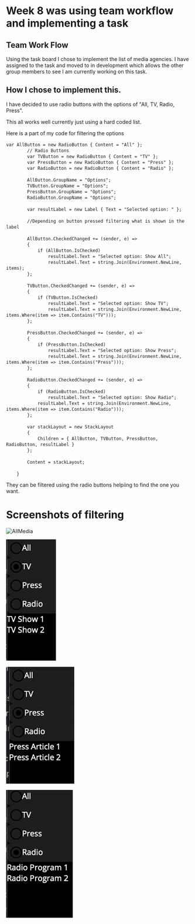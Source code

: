 # Week 8 was using team workflow and implementing a task

## Team Work Flow

Using the task board I chose to implement the list of media agencies. I have assigned to the task and moved to in development which allows the other group members to see I am currently working on this task.

## How I chose to implement this.

I have decided to use radio buttons with the options of "All, TV, Radio, Press".

This all works well currently just using a hard coded list. 

Here is a part of my code for filtering the options

```
var AllButton = new RadioButton { Content = "All" };
        // Radio Buttons
        var TVButton = new RadioButton { Content = "TV" };
        var PressButton = new RadioButton { Content = "Press" };
        var RadioButton = new RadioButton { Content = "Radio" };

        AllButton.GroupName = "Options";
        TVButton.GroupName = "Options";
        PressButton.GroupName = "Options";
        RadioButton.GroupName = "Options";

        var resultLabel = new Label { Text = "Selected option: " };

        //Depending on button pressed filtering what is shown in the label

        AllButton.CheckedChanged += (sender, e) =>
        {
            if (AllButton.IsChecked)
                resultLabel.Text = "Selected option: Show All";
                resultLabel.Text = string.Join(Environment.NewLine, items);
        };

        TVButton.CheckedChanged += (sender, e) =>
        {
            if (TVButton.IsChecked)
                resultLabel.Text = "Selected option: Show TV";
                resultLabel.Text = string.Join(Environment.NewLine, items.Where(item => item.Contains("TV")));
        };

        PressButton.CheckedChanged += (sender, e) =>
        {
            if (PressButton.IsChecked)
                resultLabel.Text = "Selected option: Show Press";
                resultLabel.Text = string.Join(Environment.NewLine, items.Where(item => item.Contains("Press")));
        };

        RadioButton.CheckedChanged += (sender, e) =>
        {
            if (RadioButton.IsChecked)
                resultLabel.Text = "Selected option: Show Radio";
            resultLabel.Text = string.Join(Environment.NewLine, items.Where(item => item.Contains("Radio")));
        };

        var stackLayout = new StackLayout
        {
            Children = { AllButton, TVButton, PressButton, RadioButton, resultLabel }
        };

        Content = stackLayout; 

    }
```

They can be filtered using the radio buttons helpiing to find the one you want. 

# Screenshots of filtering

![AllMedia](/Images/AllMdeia.png?raw=true)

![TVMedia](/Images/TVMedia.png?raw=true)

![PressMedia](/Images/PressMedia.png?raw=true)

![RadioMedia](/Images/RadioMedia.png?raw=true)


